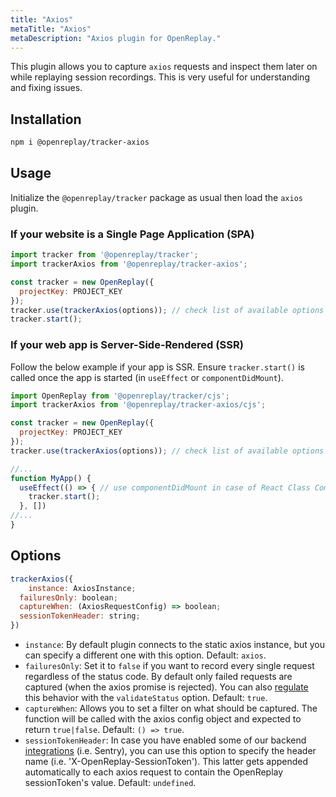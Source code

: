```yaml
---
title: "Axios"
metaTitle: "Axios"
metaDescription: "Axios plugin for OpenReplay."
---
```


This plugin allows you to capture `axios` requests and inspect them later on while replaying session recordings. This is very useful for understanding and fixing issues.

## Installation

```bash
npm i @openreplay/tracker-axios
```

## Usage

Initialize the `@openreplay/tracker` package as usual then load the `axios` plugin.

### If your website is a Single Page Application (SPA)

```js
import tracker from '@openreplay/tracker';
import trackerAxios from '@openreplay/tracker-axios';

const tracker = new OpenReplay({
  projectKey: PROJECT_KEY
});
tracker.use(trackerAxios(options)); // check list of available options below
tracker.start();
```

### If your web app is Server-Side-Rendered (SSR)

Follow the below example if your app is SSR. Ensure `tracker.start()` is called once the app is started (in `useEffect` or `componentDidMount`).

```js
import OpenReplay from '@openreplay/tracker/cjs';
import trackerAxios from '@openreplay/tracker-axios/cjs';

const tracker = new OpenReplay({
  projectKey: PROJECT_KEY
});
tracker.use(trackerAxios(options)); // check list of available options below

//...
function MyApp() {
  useEffect(() => { // use componentDidMount in case of React Class Component
    tracker.start();
  }, [])
//...
}
```

## Options

```js
trackerAxios({
	instance: AxiosInstance;
  failuresOnly: boolean;
  captureWhen: (AxiosRequestConfig) => boolean;
  sessionTokenHeader: string;
})
```

- `instance`: By default plugin connects to the static axios instance, but you can specify a different one with this option. Default: `axios`.
- `failuresOnly`: Set it to `false` if you want to record every single request regardless of the status code. By default only failed requests are captured (when the axios promise is rejected). You can also [regulate](https://github.com/axios/axios#request-config) this behavior with the `validateStatus` option. Default: `true`.
- `captureWhen`: Allows you to set a filter on what should be captured. The function will be called with the axios config object and expected to return `true|false`. Default: `() => true`.
- `sessionTokenHeader`: In case you have enabled some of our backend [integrations](/integrations) (i.e. Sentry), you can use this option to specify the header name (i.e. 'X-OpenReplay-SessionToken'). This latter gets appended automatically to each axios request to contain the OpenReplay sessionToken's value. Default: `undefined`.
